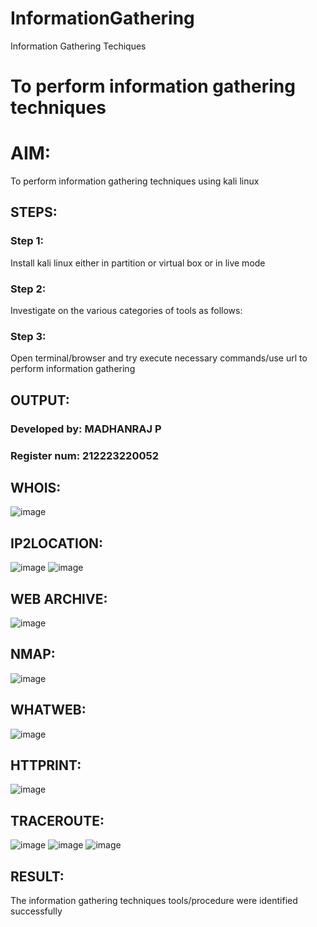 # InformationGathering
Information Gathering Techiques

# To perform information gathering techniques

# AIM:

To perform information gathering techniques using kali linux 

## STEPS:

### Step 1:

Install kali linux either in partition or virtual box or in live mode

### Step 2:

Investigate on the various categories of tools as follows:

### Step 3:
Open terminal/browser and try execute necessary commands/use url to perform information gathering


## OUTPUT:
### Developed by: MADHANRAJ P
### Register num: 212223220052

##   WHOIS:
![image](https://github.com/user-attachments/assets/96167939-8324-406d-962d-7ff733182106)

## IP2LOCATION:
![image](https://github.com/user-attachments/assets/d30a79be-70b4-404f-a9b9-f3e2fb110fcb)
![image](https://github.com/user-attachments/assets/b9c3d274-c147-47ec-951c-9e61fe060ade)

## WEB ARCHIVE:
![image](https://github.com/user-attachments/assets/6f60f192-9082-483e-bbd1-73941d66796a)

## NMAP:
![image](https://github.com/user-attachments/assets/796316bf-a638-468e-b9b9-bfe6e69c7060)

## WHATWEB:
![image](https://github.com/user-attachments/assets/7cde553e-3267-452b-8007-01f5b4ae2ad9)

## HTTPRINT:
![image](https://github.com/user-attachments/assets/0ecdf8e8-4836-41f3-aec0-5e4632107760)

## TRACEROUTE:
![image](https://github.com/user-attachments/assets/6169d36c-1e8d-4191-93cd-ce02374167a5)
![image](https://github.com/user-attachments/assets/09f097f7-eded-48c5-807d-efc90241f435)
![image](https://github.com/user-attachments/assets/97a20b8d-57d5-4ea8-b4a7-820ab5c2c8c8)










## RESULT:
The information gathering techniques tools/procedure were  identified successfully
